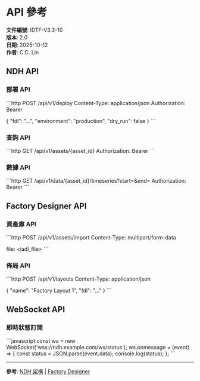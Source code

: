 # API 參考

**文件編號**: IDTF-V3.3-10  
**版本**: 2.0  
**日期**: 2025-10-12  
**作者**: C.C. Lin

## NDH API

### 部署 API

\`\`\`http
POST /api/v1/deploy
Content-Type: application/json
Authorization: Bearer <token>

{
  "fdl": "...",
  "environment": "production",
  "dry_run": false
}
\`\`\`

### 查詢 API

\`\`\`http
GET /api/v1/assets/{asset_id}
Authorization: Bearer <token>
\`\`\`

### 數據 API

\`\`\`http
GET /api/v1/data/{asset_id}/timeseries?start=<timestamp>&end=<timestamp>
Authorization: Bearer <token>
\`\`\`

## Factory Designer API

### 資產庫 API

\`\`\`http
POST /api/v1/assets/import
Content-Type: multipart/form-data

file: <iadl_file>
\`\`\`

### 佈局 API

\`\`\`http
POST /api/v1/layouts
Content-Type: application/json

{
  "name": "Factory Layout 1",
  "fdl": "..."
}
\`\`\`

## WebSocket API

### 即時狀態訂閱

\`\`\`javascript
const ws = new WebSocket('wss://ndh.example.com/ws/status');
ws.onmessage = (event) => {
  const status = JSON.parse(event.data);
  console.log(status);
};
\`\`\`

---

**參考**: [NDH 架構](06_NDH_Architecture.md) | [Factory Designer](04_Factory_Designer.md)

